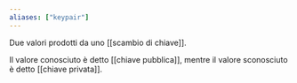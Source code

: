 ```yaml
---
aliases: ["keypair"]
---
```


Due valori prodotti da uno [[scambio di chiave]].

Il valore conosciuto è detto [[chiave pubblica]], mentre il valore sconosciuto è detto [[chiave privata]].